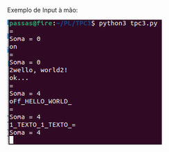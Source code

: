 Exemplo de Input à mão:

![Exemplo 1](https://github.com/passas/PL2024/blob/main/TP3/imagens/Run.png)

